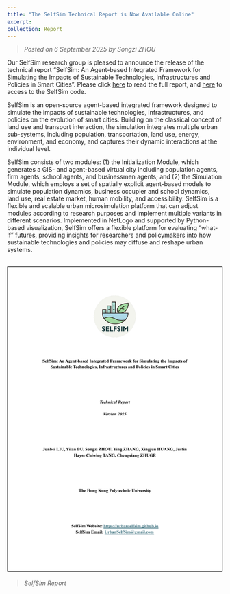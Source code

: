 ```yaml
---
title: "The SelfSim Technical Report is Now Available Online"
excerpt: 
collection: Report
---
```

> _Posted on 6 September 2025 by Songzi ZHOU_

Our SelfSim research group is pleased to announce the release of the technical report “SelfSim: An Agent-based Integrated Framework for Simulating the Impacts of Sustainable Technologies, Infrastructures and Policies in Smart Cities”. Please click [here](https://doi.org/10.13140/RG.2.2.20784.01284) to read the full report, and [here](https://github.com/UrbanSelfSim/selfsim_code) to access to the SelfSim code. 

SelfSim is an open-source agent-based integrated framework designed to simulate the impacts of sustainable technologies, infrastructures, and policies on the evolution of smart cities. Building on the classical concept of land use and transport interaction, the simulation integrates multiple urban sub-systems, including population, transportation, land use, energy, environment, and economy, and captures their dynamic interactions at the individual level. 

SelfSim consists of two modules: (1) the Initialization Module, which generates a GIS- and agent-based virtual city including population agents, firm agents, school agents, and businessmen agents; and (2) the Simulation Module, which employs a set of spatially explicit agent-based models to simulate population dynamics, business occupier and school dynamics, land use, real estate market, human mobility, and accessibility. SelfSim is a flexible and scalable urban microsimulation platform that can adjust modules according to research purposes and implement multiple variants in different scenarios. Implemented in NetLogo and supported by Python-based visualization, SelfSim offers a flexible platform for evaluating “what-if” futures, providing insights for researchers and policymakers into how sustainable technologies and policies may diffuse and reshape urban systems. 

<br/><img src="/images/news-12.png">
> _SelfSim Report_
